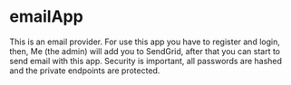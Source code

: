 # emailApp
This is an email provider. For use this app you have to register and login, then, Me (the admin) will add you to SendGrid, after that you can start to send email with this app.
Security is important, all passwords are hashed and the private endpoints are protected.
